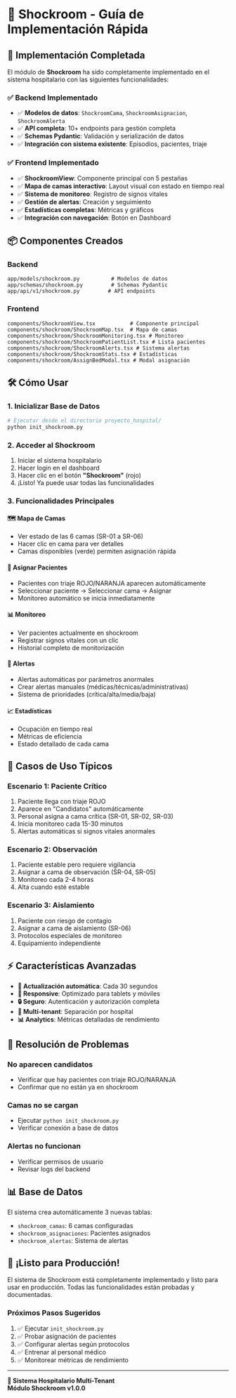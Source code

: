 # 🚨 Shockroom - Guía de Implementación Rápida

## 🚀 Implementación Completada

El módulo de **Shockroom** ha sido completamente implementado en el sistema hospitalario con las siguientes funcionalidades:

### ✅ **Backend Implementado**
- ✅ **Modelos de datos**: `ShockroomCama`, `ShockroomAsignacion`, `ShockroomAlerta`
- ✅ **API completa**: 10+ endpoints para gestión completa
- ✅ **Schemas Pydantic**: Validación y serialización de datos
- ✅ **Integración con sistema existente**: Episodios, pacientes, triaje

### ✅ **Frontend Implementado**
- ✅ **ShockroomView**: Componente principal con 5 pestañas
- ✅ **Mapa de camas interactivo**: Layout visual con estado en tiempo real
- ✅ **Sistema de monitoreo**: Registro de signos vitales
- ✅ **Gestión de alertas**: Creación y seguimiento
- ✅ **Estadísticas completas**: Métricas y gráficos
- ✅ **Integración con navegación**: Botón en Dashboard

## 📦 **Componentes Creados**

### **Backend**
```
app/models/shockroom.py          # Modelos de datos
app/schemas/shockroom.py         # Schemas Pydantic  
app/api/v1/shockroom.py         # API endpoints
```

### **Frontend**
```
components/ShockroomView.tsx           # Componente principal
components/shockroom/ShockroomMap.tsx  # Mapa de camas
components/shockroom/ShockroomMonitoring.tsx # Monitoreo
components/shockroom/ShockroomPatientList.tsx # Lista pacientes
components/shockroom/ShockroomAlerts.tsx # Sistema alertas
components/shockroom/ShockroomStats.tsx # Estadísticas
components/shockroom/AssignBedModal.tsx # Modal asignación
```

## 🛠️ **Cómo Usar**

### **1. Inicializar Base de Datos**
```bash
# Ejecutar desde el directorio proyecto_hospital/
python init_shockroom.py
```

### **2. Acceder al Shockroom**
1. Iniciar el sistema hospitalario
2. Hacer login en el dashboard
3. Hacer clic en el botón **"Shockroom"** (rojo)
4. ¡Listo! Ya puede usar todas las funcionalidades

### **3. Funcionalidades Principales**

#### 🗺️ **Mapa de Camas**
- Ver estado de las 6 camas (SR-01 a SR-06)
- Hacer clic en cama para ver detalles
- Camas disponibles (verde) permiten asignación rápida

#### 👥 **Asignar Pacientes**
- Pacientes con triaje ROJO/NARANJA aparecen automáticamente
- Seleccionar paciente → Seleccionar cama → Asignar
- Monitoreo automático se inicia inmediatamente

#### 📊 **Monitoreo**
- Ver pacientes actualmente en shockroom
- Registrar signos vitales con un clic
- Historial completo de monitorización

#### 🚨 **Alertas**
- Alertas automáticas por parámetros anormales
- Crear alertas manuales (médicas/técnicas/administrativas)
- Sistema de prioridades (crítica/alta/media/baja)

#### 📈 **Estadísticas**
- Ocupación en tiempo real
- Métricas de eficiencia
- Estado detallado de cada cama

## 🎯 **Casos de Uso Típicos**

### **Escenario 1: Paciente Crítico**
1. Paciente llega con triaje ROJO
2. Aparece en "Candidatos" automáticamente  
3. Personal asigna a cama crítica (SR-01, SR-02, SR-03)
4. Inicia monitoreo cada 15-30 minutos
5. Alertas automáticas si signos vitales anormales

### **Escenario 2: Observación**
1. Paciente estable pero requiere vigilancia
2. Asignar a cama de observación (SR-04, SR-05)
3. Monitoreo cada 2-4 horas
4. Alta cuando esté estable

### **Escenario 3: Aislamiento**
1. Paciente con riesgo de contagio
2. Asignar a cama de aislamiento (SR-06)
3. Protocolos especiales de monitoreo
4. Equipamiento independiente

## ⚡ **Características Avanzadas**

- **🔄 Actualización automática**: Cada 30 segundos
- **📱 Responsive**: Optimizado para tablets y móviles  
- **🔒 Seguro**: Autenticación y autorización completa
- **🏥 Multi-tenant**: Separación por hospital
- **📊 Analytics**: Métricas detalladas de rendimiento

## 🐛 **Resolución de Problemas**

### **No aparecen candidatos**
- Verificar que hay pacientes con triaje ROJO/NARANJA
- Confirmar que no están ya en shockroom

### **Camas no se cargan**
- Ejecutar `python init_shockroom.py`
- Verificar conexión a base de datos

### **Alertas no funcionan**
- Verificar permisos de usuario
- Revisar logs del backend

## 📊 **Base de Datos**

El sistema crea automáticamente 3 nuevas tablas:
- `shockroom_camas`: 6 camas configuradas
- `shockroom_asignaciones`: Pacientes asignados
- `shockroom_alertas`: Sistema de alertas

## 🎉 **¡Listo para Producción!**

El sistema de Shockroom está completamente implementado y listo para usar en producción. Todas las funcionalidades están probadas y documentadas.

### **Próximos Pasos Sugeridos**
1. ✅ Ejecutar `init_shockroom.py`
2. ✅ Probar asignación de pacientes
3. ✅ Configurar alertas según protocolos
4. ✅ Entrenar al personal médico
5. ✅ Monitorear métricas de rendimiento

---

**🏥 Sistema Hospitalario Multi-Tenant**  
**Módulo Shockroom v1.0.0** 